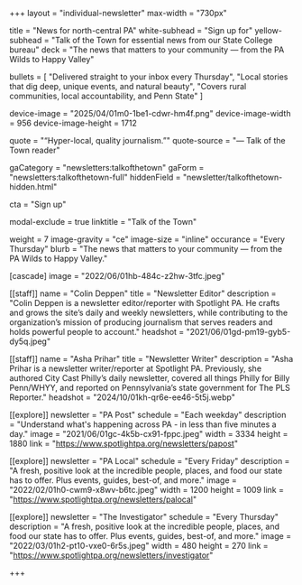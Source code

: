 +++
layout = "individual-newsletter"
max-width = "730px"

title = "News for north-central PA"
white-subhead = "Sign up for"
yellow-subhead = "Talk of the Town for essential news from our State College bureau"
deck = "The news that matters to your community — from the PA Wilds to Happy Valley"

bullets = [
  "Delivered straight to your inbox every Thursday",
  "Local stories that dig deep, unique events, and natural beauty",
  "Covers rural communities, local accountability, and Penn State"
]

device-image = "2025/04/01m0-1be1-cdwr-hm4f.png"
device-image-width = 956
device-image-height = 1712

quote = "“Hyper-local, quality journalism.”"
quote-source = "— Talk of the Town reader"

gaCategory = "newsletters:talkofthetown"
gaForm = "newsletters:talkofthetown-full"
hiddenField = "newsletter/talkofthetown-hidden.html"

cta = "Sign up"

modal-exclude = true
linktitle = "Talk of the Town"

weight = 7
image-gravity = "ce"
image-size = "inline"
occurance = "Every Thursday"
blurb = "The news that matters to your community — from the PA Wilds to Happy Valley."

[cascade]
image = "2022/06/01hb-484c-z2hw-3tfc.jpeg"


[[staff]]
name = "Colin Deppen"
title = "Newsletter Editor"
description = "Colin Deppen is a newsletter editor/reporter with Spotlight PA. He crafts and grows the site’s daily and weekly newsletters, while contributing to the organization’s mission of producing journalism that serves readers and holds powerful people to account."
headshot = "2021/06/01gd-pm19-gyb5-dy5q.jpeg"

[[staff]]
name = "Asha Prihar"
title = "Newsletter Writer"
description = "Asha Prihar is a newsletter writer/reporter at Spotlight PA. Previously, she authored City Cast Philly’s daily newsletter, covered all things Philly for Billy Penn/WHYY, and reported on Pennsylvania’s state government for The PLS Reporter."
headshot = "2024/10/01kh-qr6e-ee46-5t5j.webp"

[[explore]]
newsletter = "PA Post"
schedule = "Each weekday"
description = "Understand what's happening across PA - in less than five minutes a day."
image = "2021/06/01gc-4k5b-cx91-fppc.jpeg"
width = 3334
height = 1880
link = "https://www.spotlightpa.org/newsletters/papost"

[[explore]]
newsletter = "PA Local"
schedule = "Every Friday"
description = "A fresh, positive look at the incredible people, places, and food our state has to offer. Plus events, guides, best-of, and more."
image = "2022/02/01h0-cwm9-x8wv-b6tc.jpeg"
width = 1200
height = 1009
link = "https://www.spotlightpa.org/newsletters/palocal"

[[explore]]
newsletter = "The Investigator"
schedule = "Every Thursday"
description = "A fresh, positive look at the incredible people, places, and food our state has to offer. Plus events, guides, best-of, and more."
image = "2022/03/01h2-pt10-vxe0-6r5s.jpeg"
width = 480
height = 270
link = "https://www.spotlightpa.org/newsletters/investigator"

+++

